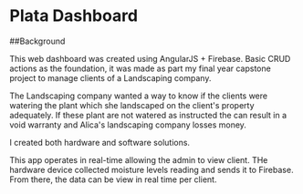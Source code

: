 # Plata Dashboard

##Background

This web dashboard was created using AngularJS + Firebase. Basic CRUD actions as the foundation, it was made as part my final year capstone project to manage clients of a Landscaping company.

The Landscaping company wanted a way to know if the clients were watering the plant which she landscaped on the client's property adequately. If these plant are not watered as instructed the can result in a void warranty and Alica's landscaping company losses money.

I created both hardware and software solutions.

This app operates in real-time allowing the admin to view client. THe hardware device collected moisture levels reading and sends it to Firebase. From there, the data can be view in real time per client.
